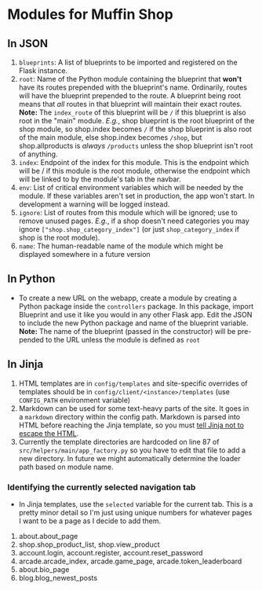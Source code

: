 # Modules for Muffin Shop

## In JSON

1. `blueprints`: A list of blueprints to be imported and registered on the Flask instance.
1. `root`: Name of the Python module containing the blueprint that **won't** have its routes prepended with the blueprint's name. Ordinarily, routes will have the blueprint prepended to the route. A blueprint being root means that _all_ routes in that blueprint will maintain their exact routes. **Note:** The `index_route` of this blueprint will be `/` if this blueprint is also root in the "main" module. _E.g._, shop blueprint is the root blueprint of the shop module, so shop.index becomes `/` if the shop blueprint is also root of the main module, else shop.index becomes `/shop`, but shop.allproducts is _always_ `/products` unless the shop blueprint isn't root of anything.
1. `index`: Endpoint of the index for this module. This is the endpoint which will be / if this module is the root module, otherwise the endpoint which will be linked to by the module's tab in the navbar.
1. `env`: List of critical environment variables which will be needed by the module. If these variables aren't set in production, the app won't start. In development a warning will be logged instead.
1. `ignore`: List of routes from this module which will be ignored; use to remove unused pages. _E.g._, if a shop doesn't need categories you may ignore `["shop.shop_category_index"]` (or just `shop_category_index` if shop is the root module).
1. `name`: The human-readable name of the module which might be displayed somewhere in a future version

## In Python

-   To create a new URL on the webapp, create a module by creating a Python package inside the `controllers` package. In this package, import Blueprint and use it like you would in any other Flask app. Edit the JSON to include the new Python package and name of the blueprint variable. **Note:** The name of the blueprint (passed in the constructor) will be pre-pended to the URL unless the module is defined as `root`

## In Jinja

1. HTML templates are in `config/templates` and site-specific overrides of templates should be in `config/client/<instance>/templates` (use `CONFIG_PATH` environment variable)
1. Markdown can be used for some text-heavy parts of the site. It goes in a `markdown` directory within the config path. Markdown is parsed into HTML before reaching the Jinja template, so you must [tell Jinja not to escape the HTML](https://flask.palletsprojects.com/en/1.1.x/templating/#controlling-autoescaping).
1. Currently the template directories are hardcoded on line 87 of `src/helpers/main/app_factory.py` so you have to edit that file to add a new directory. In future we might automatically determine the loader path based on module name.

### Identifying the currently selected navigation tab

-   In Jinja templates, use the `selected` variable for the current tab. This is a pretty minor detail so I'm just using unique numbers for whatever pages I want to be a page as I decide to add them.

1. about.about_page
2. shop.shop_product_list, shop.view_product
3. account.login, account.register, account.reset_password
4. arcade.arcade_index, arcade.game_page, arcade.token_leaderboard
5. about.bio_page
6. blog.blog_newest_posts